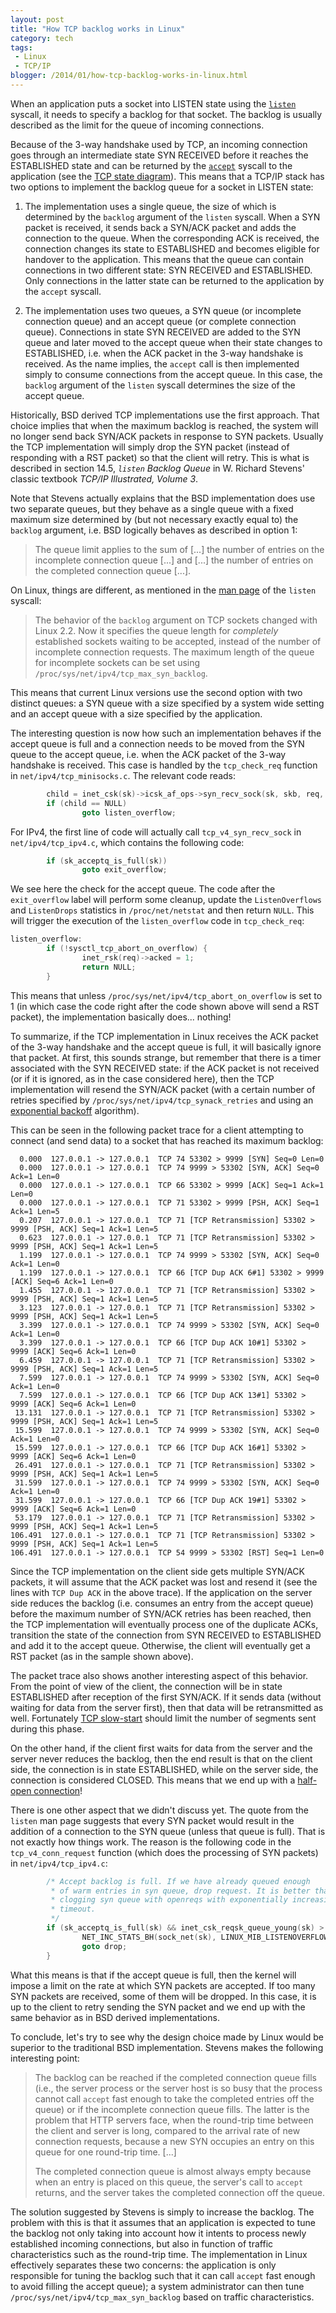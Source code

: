 ```yaml
---
layout: post
title: "How TCP backlog works in Linux"
category: tech
tags:
 - Linux
 - TCP/IP
blogger: /2014/01/how-tcp-backlog-works-in-linux.html
---
```


When an application puts a socket into LISTEN state using the [`listen`](http://linux.die.net/man/2/listen) syscall, it
needs to specify a backlog for that socket. The backlog is usually described as the limit for the queue of incoming connections.

Because of the 3-way handshake used by TCP, an incoming connection goes through an intermediate state SYN RECEIVED
before it reaches the ESTABLISHED state and can be returned by the [`accept`](http://linux.die.net/man/2/accept) syscall
to the application (see the [TCP state diagram](http://commons.wikimedia.org/wiki/File:Tcp_state_diagram_fixed.svg)). This
means that a TCP/IP stack has two options to implement the backlog queue for a socket in LISTEN state:

1. The implementation uses a single queue, the size of which is determined by the `backlog` argument of the `listen` syscall.
When a SYN packet is received, it sends back a SYN/ACK packet and adds the connection to the queue. When the corresponding
ACK is received, the connection changes its state to ESTABLISHED and becomes eligible for handover to the application. This
means that the queue can contain connections in two different state: SYN RECEIVED and ESTABLISHED. Only connections in the
latter state can be returned to the application by the `accept` syscall.

2. The implementation uses two queues, a SYN queue (or incomplete connection queue) and an accept queue (or complete
connection queue). Connections in state SYN RECEIVED are added to the SYN queue and later moved to the accept queue when
their state changes to ESTABLISHED, i.e. when the ACK packet in the 3-way handshake is received. As the name implies, the
`accept` call is then implemented simply to consume connections from the accept queue. In this case, the `backlog`
argument of the `listen` syscall determines the size of the accept queue.

Historically, BSD derived TCP implementations use the first approach. That choice implies that when the maximum backlog is
reached, the system will no longer send back SYN/ACK packets in response to SYN packets. Usually the TCP implementation will
simply drop the SYN packet (instead of responding with a RST packet) so that the client will retry. This is what is described
in section 14.5, *`listen` Backlog Queue* in W. Richard Stevens' classic textbook *TCP/IP Illustrated, Volume 3*.

Note that Stevens actually explains that the BSD implementation does use two separate queues, but they behave as a single
queue with a fixed maximum size determined by (but not necessary exactly equal to) the `backlog` argument, i.e. BSD
logically behaves as described in option 1:

> The queue limit applies to the sum of [...] the number of entries on the incomplete connection queue [...] and [...]
the number of entries on the completed connection queue [...].

On Linux, things are different, as mentioned in the [man page](http://linux.die.net/man/2/listen) of the `listen` syscall:

> The behavior of the `backlog` argument on TCP sockets changed with Linux 2.2. Now it specifies the queue length for
*completely* established sockets waiting to be accepted, instead of the number of incomplete connection requests. The
maximum length of the queue for incomplete sockets can be set using `/proc/sys/net/ipv4/tcp_max_syn_backlog`.

This means that current Linux versions use the second option with two distinct queues: a SYN queue with a size specified
by a system wide setting and an accept queue with a size specified by the application.

The interesting question is now how such an implementation behaves if the accept queue is full and a connection needs to be
moved from the SYN queue to the accept queue, i.e. when the ACK packet of the 3-way handshake is received. This case is
handled by the `tcp_check_req` function in `net/ipv4/tcp_minisocks.c`. The relevant code reads:

~~~ c
        child = inet_csk(sk)->icsk_af_ops->syn_recv_sock(sk, skb, req, NULL);
        if (child == NULL)
                goto listen_overflow;
~~~

For IPv4, the first line of code will actually call `tcp_v4_syn_recv_sock` in `net/ipv4/tcp_ipv4.c`, which contains the
following code:

~~~ c
        if (sk_acceptq_is_full(sk))
                goto exit_overflow;
~~~

We see here the check for the accept queue. The code after the `exit_overflow` label will perform some cleanup, update
the `ListenOverflows` and `ListenDrops` statistics in `/proc/net/netstat` and then return `NULL`. This will trigger the
execution of the `listen_overflow` code in `tcp_check_req`:

~~~ c
listen_overflow:
        if (!sysctl_tcp_abort_on_overflow) {
                inet_rsk(req)->acked = 1;
                return NULL;
        }
~~~

This means that unless `/proc/sys/net/ipv4/tcp_abort_on_overflow` is set to 1 (in which case the code right after the
code shown above will send a RST packet), the implementation basically does... nothing!

To summarize, if the TCP implementation in Linux receives the ACK packet of the 3-way handshake and the accept queue is
full, it will basically ignore that packet. At first, this sounds strange, but remember that there is a timer associated
with the SYN RECEIVED state: if the ACK packet is not received (or if it is ignored, as in the case considered here),
then the TCP implementation will resend the SYN/ACK packet (with a certain number of retries specified by
`/proc/sys/net/ipv4/tcp_synack_retries` and using an [exponential backoff](http://en.wikipedia.org/wiki/Exponential_backoff)
algorithm).

This can be seen in the following packet trace for a client attempting to connect (and send data) to a socket that has
reached its maximum backlog:

      0.000  127.0.0.1 -> 127.0.0.1  TCP 74 53302 > 9999 [SYN] Seq=0 Len=0
      0.000  127.0.0.1 -> 127.0.0.1  TCP 74 9999 > 53302 [SYN, ACK] Seq=0 Ack=1 Len=0
      0.000  127.0.0.1 -> 127.0.0.1  TCP 66 53302 > 9999 [ACK] Seq=1 Ack=1 Len=0
      0.000  127.0.0.1 -> 127.0.0.1  TCP 71 53302 > 9999 [PSH, ACK] Seq=1 Ack=1 Len=5
      0.207  127.0.0.1 -> 127.0.0.1  TCP 71 [TCP Retransmission] 53302 > 9999 [PSH, ACK] Seq=1 Ack=1 Len=5
      0.623  127.0.0.1 -> 127.0.0.1  TCP 71 [TCP Retransmission] 53302 > 9999 [PSH, ACK] Seq=1 Ack=1 Len=5
      1.199  127.0.0.1 -> 127.0.0.1  TCP 74 9999 > 53302 [SYN, ACK] Seq=0 Ack=1 Len=0
      1.199  127.0.0.1 -> 127.0.0.1  TCP 66 [TCP Dup ACK 6#1] 53302 > 9999 [ACK] Seq=6 Ack=1 Len=0
      1.455  127.0.0.1 -> 127.0.0.1  TCP 71 [TCP Retransmission] 53302 > 9999 [PSH, ACK] Seq=1 Ack=1 Len=5
      3.123  127.0.0.1 -> 127.0.0.1  TCP 71 [TCP Retransmission] 53302 > 9999 [PSH, ACK] Seq=1 Ack=1 Len=5
      3.399  127.0.0.1 -> 127.0.0.1  TCP 74 9999 > 53302 [SYN, ACK] Seq=0 Ack=1 Len=0
      3.399  127.0.0.1 -> 127.0.0.1  TCP 66 [TCP Dup ACK 10#1] 53302 > 9999 [ACK] Seq=6 Ack=1 Len=0
      6.459  127.0.0.1 -> 127.0.0.1  TCP 71 [TCP Retransmission] 53302 > 9999 [PSH, ACK] Seq=1 Ack=1 Len=5
      7.599  127.0.0.1 -> 127.0.0.1  TCP 74 9999 > 53302 [SYN, ACK] Seq=0 Ack=1 Len=0
      7.599  127.0.0.1 -> 127.0.0.1  TCP 66 [TCP Dup ACK 13#1] 53302 > 9999 [ACK] Seq=6 Ack=1 Len=0
     13.131  127.0.0.1 -> 127.0.0.1  TCP 71 [TCP Retransmission] 53302 > 9999 [PSH, ACK] Seq=1 Ack=1 Len=5
     15.599  127.0.0.1 -> 127.0.0.1  TCP 74 9999 > 53302 [SYN, ACK] Seq=0 Ack=1 Len=0
     15.599  127.0.0.1 -> 127.0.0.1  TCP 66 [TCP Dup ACK 16#1] 53302 > 9999 [ACK] Seq=6 Ack=1 Len=0
     26.491  127.0.0.1 -> 127.0.0.1  TCP 71 [TCP Retransmission] 53302 > 9999 [PSH, ACK] Seq=1 Ack=1 Len=5
     31.599  127.0.0.1 -> 127.0.0.1  TCP 74 9999 > 53302 [SYN, ACK] Seq=0 Ack=1 Len=0
     31.599  127.0.0.1 -> 127.0.0.1  TCP 66 [TCP Dup ACK 19#1] 53302 > 9999 [ACK] Seq=6 Ack=1 Len=0
     53.179  127.0.0.1 -> 127.0.0.1  TCP 71 [TCP Retransmission] 53302 > 9999 [PSH, ACK] Seq=1 Ack=1 Len=5
    106.491  127.0.0.1 -> 127.0.0.1  TCP 71 [TCP Retransmission] 53302 > 9999 [PSH, ACK] Seq=1 Ack=1 Len=5
    106.491  127.0.0.1 -> 127.0.0.1  TCP 54 9999 > 53302 [RST] Seq=1 Len=0

Since the TCP implementation on the client side gets multiple SYN/ACK packets, it will assume that the ACK packet was
lost and resend it (see the lines with `TCP Dup ACK` in the above trace). If the application on the server side reduces
the backlog (i.e. consumes an entry from the accept queue) before the maximum number of SYN/ACK retries has been reached,
then the TCP implementation will eventually process one of the duplicate ACKs, transition the state of the connection from
SYN RECEIVED to ESTABLISHED and add it to the accept queue. Otherwise, the client will eventually get a RST packet (as in
the sample shown above).

The packet trace also shows another interesting aspect of this behavior. From the point of view of the client, the connection
will be in state ESTABLISHED after reception of the first SYN/ACK. If it sends data (without waiting for data from the server
first), then that data will be retransmitted as well. Fortunately [TCP slow-start](http://en.wikipedia.org/wiki/Slow-start)
should limit the number of segments sent during this phase.

On the other hand, if the client first waits for data from the server and the server never reduces the backlog, then the end
result is that on the client side, the connection is in state ESTABLISHED, while on the server side, the connection is
considered CLOSED. This means that we end up with a [half-open connection](http://en.wikipedia.org/wiki/Half-open_connection)!

There is one other aspect that we didn't discuss yet. The quote from the `listen` man page suggests that every SYN packet
would result in the addition of a connection to the SYN queue (unless that queue is full). That is not exactly how things work.
The reason is the following code in the `tcp_v4_conn_request` function (which does the processing of SYN packets) in
`net/ipv4/tcp_ipv4.c`:

~~~ c
        /* Accept backlog is full. If we have already queued enough
         * of warm entries in syn queue, drop request. It is better than
         * clogging syn queue with openreqs with exponentially increasing
         * timeout.
         */
        if (sk_acceptq_is_full(sk) && inet_csk_reqsk_queue_young(sk) > 1) {
                NET_INC_STATS_BH(sock_net(sk), LINUX_MIB_LISTENOVERFLOWS);
                goto drop;
        }
~~~

What this means is that if the accept queue is full, then the kernel will impose a limit on the rate at which SYN packets
are accepted. If too many SYN packets are received, some of them will be dropped. In this case, it is up to the client to retry
sending the SYN packet and we end up with the same behavior as in BSD derived implementations.

To conclude, let's try to see why the design choice made by Linux would be superior to the traditional BSD implementation.
Stevens makes the following interesting point:

> The backlog can be reached if the completed connection queue fills (i.e., the server process or the server host is so
busy that the process cannot call `accept` fast enough to take the completed entries off the queue) or if the incomplete
connection queue fills. The latter is the problem that HTTP servers face, when the round-trip time between the client and
server is long, compared to the arrival rate of new connection requests, because a new SYN occupies an entry on this queue
for one round-trip time. [...]
>
> The completed connection queue is almost always empty because when an entry is placed on this queue, the server's call to
`accept` returns, and the server takes the completed connection off the queue.

The solution suggested by Stevens is simply to increase the backlog. The problem with this is that it assumes that an
application is expected to tune the backlog not only taking into account how it intents to process newly established incoming
connections, but also in function of traffic characteristics such as the round-trip time. The implementation in Linux
effectively separates these two concerns: the application is only responsible for tuning the backlog such that it can call
`accept` fast enough to avoid filling the accept queue); a system administrator can then tune
`/proc/sys/net/ipv4/tcp_max_syn_backlog` based on traffic characteristics.
